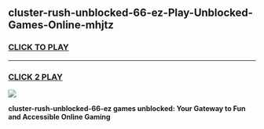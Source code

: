 
## cluster-rush-unblocked-66-ez-Play-Unblocked-Games-Online-mhjtz
<h3>
<a href="https://premium76.site?title=cluster-rush-unblocked-66-ez&ref=25A">CLICK TO PLAY</a></h3>
<hr>

<h3>
<a href="https://premium76.site?title=cluster-rush-unblocked-66-ez&ref=25A">CLICK 2 PLAY</a>
  
</h3>

<a href="https://premium76.site?title=cluster-rush-unblocked-66-ez&ref=25A"><img src="https://clearcache.store/games.png"></a>


**cluster-rush-unblocked-66-ez games unblocked: Your Gateway to Fun and Accessible Online Gaming**
